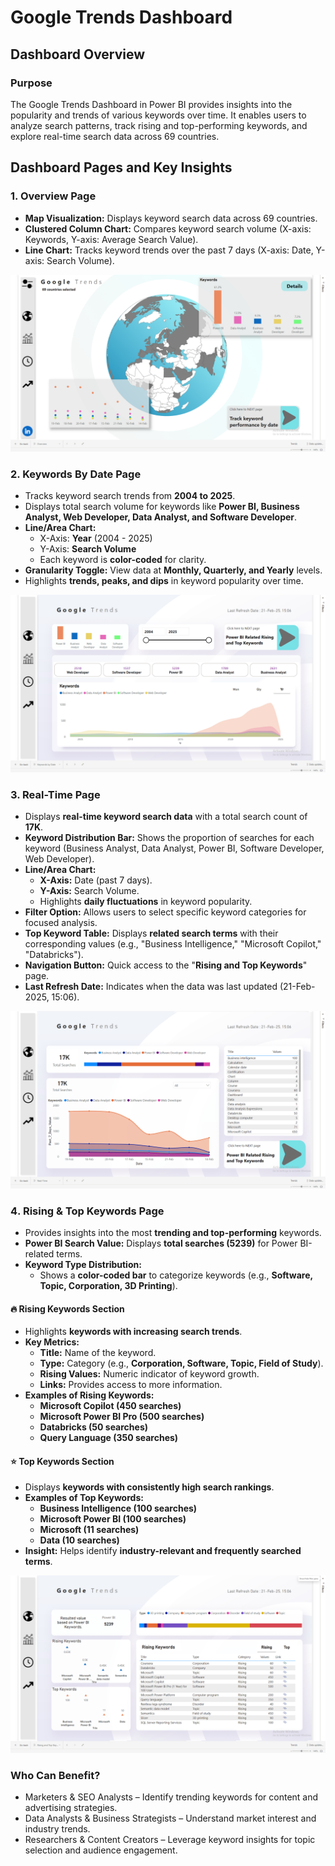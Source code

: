 # Google Trends Dashboard

## Dashboard Overview

### Purpose
The Google Trends Dashboard in Power BI provides insights into the popularity and trends of various keywords over time. It enables users to analyze search patterns, track rising and top-performing keywords, and explore real-time search data across 69 countries.

## Dashboard Pages and Key Insights

### 1. Overview Page
- **Map Visualization:** Displays keyword search data across 69 countries.  
- **Clustered Column Chart:** Compares keyword search volume (X-axis: Keywords, Y-axis: Average Search Value).  
- **Line Chart:** Tracks keyword trends over the past 7 days (X-axis: Date, Y-axis: Search Volume).

![Overview Page](https://github.com/omkardhumma/Google-Trends/blob/master/Screenshot%20(2).png)

### 2. Keywords By Date Page
- Tracks keyword search trends from **2004 to 2025**.  
- Displays total search volume for keywords like **Power BI, Business Analyst, Web Developer, Data Analyst, and Software Developer**.  
- **Line/Area Chart:**  
  - X-Axis: **Year** (2004 - 2025)  
  - Y-Axis: **Search Volume**  
  - Each keyword is **color-coded** for clarity.  
- **Granularity Toggle:** View data at **Monthly, Quarterly, and Yearly** levels.  
- Highlights **trends, peaks, and dips** in keyword popularity over time.

![Keyword By Date Page](https://github.com/omkardhumma/Google-Trends/blob/master/Screenshot%20(3).png)

### 3. Real-Time Page
- Displays **real-time keyword search data** with a total search count of **17K**.  
- **Keyword Distribution Bar:** Shows the proportion of searches for each keyword (Business Analyst, Data Analyst, Power BI, Software Developer, Web Developer).  
- **Line/Area Chart:**  
  - **X-Axis:** Date (past 7 days).  
  - **Y-Axis:** Search Volume.  
  - Highlights **daily fluctuations** in keyword popularity.  
- **Filter Option:** Allows users to select specific keyword categories for focused analysis.  
- **Top Keyword Table:** Displays **related search terms** with their corresponding values (e.g., "Business Intelligence," "Microsoft Copilot," "Databricks").  
- **Navigation Button:** Quick access to the "**Rising and Top Keywords**" page.  
- **Last Refresh Date:** Indicates when the data was last updated (21-Feb-2025, 15:06).

![Real-Time Page](https://github.com/omkardhumma/Google-Trends/blob/master/Screenshot%20(4).png)

### 4️. Rising & Top Keywords Page  
- Provides insights into the most **trending and top-performing** keywords.  
- **Power BI Search Value:** Displays **total searches (5239)** for Power BI-related terms.  
- **Keyword Type Distribution:**  
  - Shows a **color-coded bar** to categorize keywords (e.g., **Software, Topic, Corporation, 3D Printing**).  

#### 🔥 Rising Keywords Section  
- Highlights **keywords with increasing search trends**.  
- **Key Metrics:**  
  - **Title:** Name of the keyword.  
  - **Type:** Category (e.g., **Corporation, Software, Topic, Field of Study**).  
  - **Rising Values:** Numeric indicator of keyword growth.  
  - **Links:** Provides access to more information.  
- **Examples of Rising Keywords:**  
  - **Microsoft Copilot (450 searches)**  
  - **Microsoft Power BI Pro (500 searches)**  
  - **Databricks (50 searches)**  
  - **Query Language (350 searches)**  

#### ⭐ Top Keywords Section  
- Displays **keywords with consistently high search rankings**.  
- **Examples of Top Keywords:**  
  - **Business Intelligence (100 searches)**  
  - **Microsoft Power BI (100 searches)**  
  - **Microsoft (11 searches)**  
  - **Data (10 searches)**  
- **Insight:** Helps identify **industry-relevant and frequently searched terms**.

![Rising and Top Keyword Page](https://github.com/omkardhumma/Google-Trends/blob/master/Screenshot%20(5).png)



### Who Can Benefit?
- Marketers & SEO Analysts – Identify trending keywords for content and advertising strategies.
- Data Analysts & Business Strategists – Understand market interest and industry trends.
- Researchers & Content Creators – Leverage keyword insights for topic selection and audience engagement.

